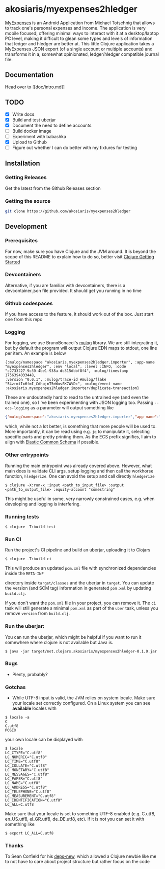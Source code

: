 # akosiaris/myexpenses2hledger

[MyExpenses](https://www.myexpenses.mobi/) is an Android Application from
Michael Totschnig that allows to track one's personal expenses and income. The
application is very mobile focused, offering minimal ways to interact with it
at a desktop/laptop PC level, making it difficult to glean some types and
levels of information that ledger and hledger are better at. This little
Clojure application takes a MyExpenses JSON export (of a single account or
multiple accounts) and transforms it in a, somewhat opinionated, ledger/hledger
compatible journal file.

## Documentation

Head over to [[doc/intro.md]]

## TODO

* [x] Write docs
* [x] Build and test uberjar
* [x] Document the need to define accounts
* [ ] Build docker image
* [ ] Experiment with babashka
* [x] Upload to Github
* [ ] Figure out whether I can do better with my fixtures for testing

## Installation

### Getting Releases

Get the latest from the Github Releases section

### Getting the source

```bash
git clone https://github.com/akosiaris/myexpenses2hledger
```

## Development

### Prerequisites

For now, make sure you have Clojure and the JVM around. It is beyond the scope
of this README to explain how to do so, better visit
[Clojure Getting Started](https://clojure.org/guides/getting_started)

### Devcontainers

Alternative, if you are familiar with devcontainers, there is a
devcontainer.json file provided. It should get you running in no time

### Github codespaces

If you have access to the feature, it should work out of the box. Just start
one from this repo

### Logging
For logging, we use BrunoBonacci's
[mulog](https://github.com/BrunoBonacci/mulog) library. We are still
integrating it, but by default the program will output Clojure EDN maps to
stdout, one line per item. An example is below

```edn
{:mulog/namespace "akosiaris.myexpenses2hledger.importer", :app-name
"myexpenses2hledger", :env "local", :level :INFO, :code
"c2733227-9c30-4be1-938a-dc315dbbf8f4", :mulog/timestamp 1756394833448,
:version "0.0.1", :mulog/trace-id #mulog/flake
"54zrmtIx6fmI_CdhpjnT5mWusSK7WVDc", :mulog/event-name
:akosiaris.myexpenses2hledger.importer/duplicate-transaction}
```

These are undoubtedly hard to read to the untrained eye (and even the trained
one), so I 've been experimenting with JSON logging too. Passing
`--ecs-logging` as a parameter will output something like

```json
{"mulog/namespace":"akosiaris.myexpenses2hledger.importer","app-name":"myexpenses2hledger","env":"local","level":"INFO","code":"c2733227-9c30-4be1-938a-dc315dbbf8f4","mulog/timestamp":1756457356691,"version":"0.0.1","mulog/trace-id":"55-keDXlziZ7Z_wW9KAppy2C5Yr6RDjm","mulog/event-name":"akosiaris.myexpenses2hledger.importer/duplicate-transaction"}
```

which, while not a lot better, is something that more people will be used to.
More importantly, it can be read using e.g. `jq` to manipulate it, selecting
specific parts and pretty printing them. As the ECS prefix signifies, I aim to
align with [Elastic Common Schema](https://www.elastic.co/docs/reference/ecs)
if possible.

### Other entrypoints

Running the main entrypoint was already covered above. However, what main does
is validate CLI args, setup logging and then call the workhorse function,
`hledgerize`. One can avoid the setup and call directly `hledgerize`

```shell
$ clojure -X:run-x :input <path_to_input_file> :output <path_to_output_file> :equity-account "somestring"
```

This might be useful in some, very narrowly constrained cases, e.g. when
developing and logging is interfering.

### Running tests
```shell
$ clojure -T:build test
```

###  Run CI

Run the project's CI pipeline and build an uberjar, uploading it to Clojars

```shell
$ clojure -T:build ci
```

This will produce an updated `pom.xml` file with synchronized dependencies
inside the `META-INF`

directory inside `target/classes` and the uberjar in `target`. You can update
the version (and SCM tag) information in generated `pom.xml` by updating
`build.clj`.

If you don't want the `pom.xml` file in your project, you can remove it. The
`ci` task will still generate a minimal `pom.xml` as part of the `uber` task,
unless you remove `version` from `build.clj`.

### Run the uberjar:

You can run the uberjar, which might be helpful if you want to run it somewhere
where clojure is not available but Java is.

```shell
$ java -jar target/net.clojars.akosiaris/myexpenses2hledger-0.1.0.jar
```


### Bugs

* Plenty, probably?

### Gotchas

* While UTF-8 input is valid, the JVM relies on system locale. Make sure your
  locale set correctly configured. On a Linux system you can see **available**
locales with

```shell
$ locale -a
C
C.utf8
POSIX
```

your own locale can be displayed with

```shell
$ locale
LC_CTYPE="C.utf8"
LC_NUMERIC="C.utf8"
LC_TIME="C.utf8"
LC_COLLATE="C.utf8"
LC_MONETARY="C.utf8"
LC_MESSAGES="C.utf8"
LC_PAPER="C.utf8"
LC_NAME="C.utf8"
LC_ADDRESS="C.utf8"
LC_TELEPHONE="C.utf8"
LC_MEASUREMENT="C.utf8"
LC_IDENTIFICATION="C.utf8"
LC_ALL=C.utf8
```

Make sure that your locale is set to something UTF-8 enabled (e.g. C.utf8,
en\_US.utf8, el\_GR.utf8, de\_DE.utf8, etc). If it is not you can set it with
something like

```shell
$ export LC_ALL=C.utf8
```

### Thanks

To Sean Corfield for his [deps-new](https://github.com/seancorfield/deps-new),
which allowed a Clojure newbie like me to not have to care about project
structure but rather focus on the code
